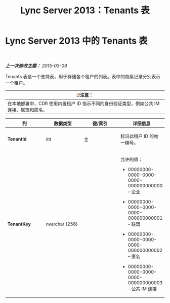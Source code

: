 ﻿---
title: Lync Server 2013：Tenants 表
TOCTitle: Tenants 表
ms:assetid: c1b070c1-2c59-4ca9-910b-43f673f97fda
ms:mtpsurl: https://technet.microsoft.com/zh-cn/library/Gg412950(v=OCS.15)
ms:contentKeyID: 49314153
ms.date: 05/19/2016
mtps_version: v=OCS.15
ms.translationtype: HT
---

# Lync Server 2013 中的 Tenants 表

 

_**上一次修改主题：** 2015-03-09_

Tenants 表是一个支持表，用于存储各个租户的列表。表中的每条记录分别表示一个租户。

<table>
<thead>
<tr class="header">
<th><img src="images/Dn783119.note(OCS.15).gif" title="note" alt="note" />注意：</th>
</tr>
</thead>
<tbody>
<tr class="odd">
<td>在本地部署中，CDR 使用内置租户 ID 指示不同的身份验证类型，例如公共 IM 连接、联盟和匿名。</td>
</tr>
</tbody>
</table>



<table>
<colgroup>
<col style="width: 25%" />
<col style="width: 25%" />
<col style="width: 25%" />
<col style="width: 25%" />
</colgroup>
<thead>
<tr class="header">
<th>列</th>
<th>数据类型</th>
<th>键/索引</th>
<th>详细信息</th>
</tr>
</thead>
<tbody>
<tr class="odd">
<td><p><strong>TenantId</strong></p></td>
<td><p>int</p></td>
<td><p>主</p></td>
<td><p>标识此租户 ID 的唯一编号。</p></td>
</tr>
<tr class="even">
<td><p><strong>TenantKey</strong></p></td>
<td><p>nvarchar (256)</p></td>
<td><p></p></td>
<td><p>允许的值：</p>
<ul>
<li><p>00000000-0000-0000-0000-000000000000 – 企业</p></li>
<li><p>00000000-0000-0000-0000-000000000001 – 联盟</p></li>
<li><p>00000000-0000-0000-0000-000000000002 – 匿名</p></li>
<li><p>00000000-0000-0000-0000-000000000003 – 公共 IM 连接</p></li>
</ul></td>
</tr>
</tbody>
</table>


